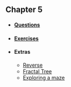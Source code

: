 ## Chapter 5

* #### [Questions](https://github.com/RiccardoMPesce/PythonDS3-Selected-Assignments/blob/main/chapter5/chapter5_questions.ipynb)

* #### [Exercises](https://github.com/RiccardoMPesce/PythonDS3-Selected-Assignments/blob/main/chapter5/chapter5_exercises.ipynb)

* #### Extras
    * [Reverse](https://github.com/RiccardoMPesce/PythonDS3-Selected-Assignments/blob/main/chapter5/reverse.py)
    * [Fractal Tree](https://github.com/RiccardoMPesce/PythonDS3-Selected-Assignments/blob/main/chapter5/fractal.py)
    * [Exploring a maze](https://github.com/RiccardoMPesce/PythonDS3-Selected-Assignments/blob/main/chapter5/maze.ipynb)